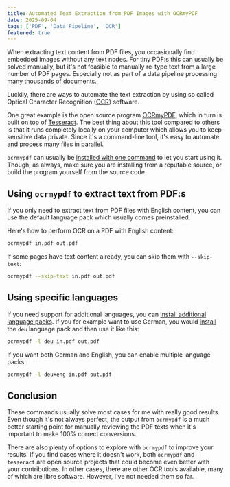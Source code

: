 ```yaml
---
title: Automated Text Extraction from PDF Images with OCRmyPDF
date: 2025-09-04
tags: ['PDF', 'Data Pipeline', 'OCR']
featured: true
---
```


When extracting text content from PDF files, you occasionally find embedded images without any text nodes. For tiny PDF:s this can usually be solved manually, but it's not feasible to manually re-type text from a large number of PDF pages. Especially not as part of a data pipeline processing many thousands of documents.

Luckily, there are ways to automate the text extraction by using so called Optical Character Recognition ([OCR](https://en.wikipedia.org/wiki/Optical_character_recognition)) software.

One great example is the open source program [OCRmyPDF](https://github.com/ocrmypdf/OCRmyPDF), which in turn is built on top of [Tesseract](https://github.com/tesseract-ocr/tesseract). The best thing about this tool compared to others is that it runs completely locally on your computer which allows you to keep sensitive data private. Since it's a command-line tool, it's easy to automate and process many files in parallel.

`ocrmypdf` can usually be [installed with one command](https://ocrmypdf.readthedocs.io/en/latest/installation.html) to let you start using it. Though, as always, make sure you are installing from a reputable source, or build the program yourself from the source code.

## Using `ocrmypdf` to extract text from PDF:s

If you only need to extract text from PDF files with English content, you can use the default language pack which usually comes preinstalled.

Here's how to perform OCR on a PDF with English content:

```sh
ocrmypdf in.pdf out.pdf
```

If some pages have text content already, you can skip them with `--skip-text`:

```sh
ocrmypdf --skip-text in.pdf out.pdf
```

## Using specific languages

If you need support for additional languages, you can [install additional language packs](https://ocrmypdf.readthedocs.io/en/latest/languages.html). If you for example want to use German, you would [install](https://ocrmypdf.readthedocs.io/en/latest/languages.html) the `deu` language pack and then use it like this:

```sh
ocrmypdf -l deu in.pdf out.pdf
```

If you want both German and English, you can enable multiple language packs:

```sh
ocrmypdf -l deu+eng in.pdf out.pdf
```

## Conclusion

These commands usually solve most cases for me with really good results. Even though it's not always perfect, the output from `ocrmypdf` is a much better starting point for manually reviewing the PDF texts when it's important to make 100% correct conversions.

There are also plenty of options to explore with `ocrmypdf` to improve your results. If you find cases where it doesn't work, both `ocrmypdf` and `tesseract` are open source projects that could become even better with your contributions. In other cases, there are other OCR tools available, many of which are libre software. However, I've not needed them so far.
